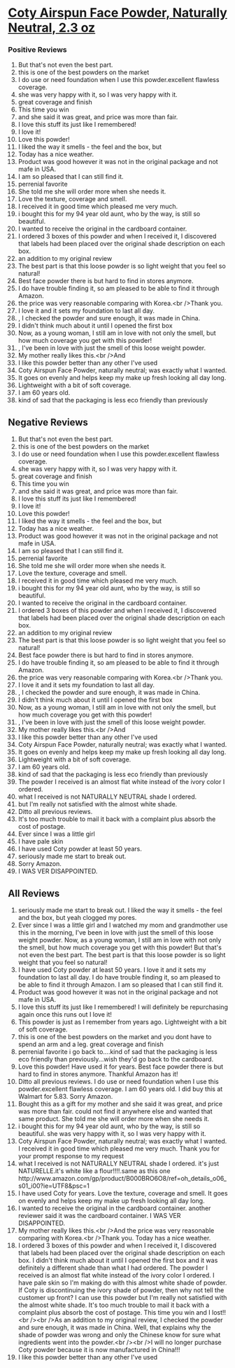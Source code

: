 # [Coty Airspun Face Powder, Naturally Neutral, 2.3 oz](https://products.checkmycream.com/products/coty-airspun-face-powder-naturally-neutral-2.3-oz.html)

### Positive Reviews

<ol>
      <li>But that&#x27;s not even the best part.</li>
      <li>this is one of the best powders on the market</li>
      <li>I do use or need foundation when I use this powder.excellent flawless coverage.</li>
      <li>she was very happy with it, so I was very happy with it.</li>
      <li>great coverage and finish</li>
      <li>This time you win</li>
      <li>and she said it was great, and price was more than fair.</li>
      <li>I love this stuff its just like I remembered!</li>
      <li>I love it!</li>
      <li>Love this powder!</li>
      <li>I liked the way it smells - the feel and the box, but</li>
      <li>Today has a nice weather.</li>
      <li>Product was good however it was not in the original package and not mafe in USA.</li>
      <li>I am so pleased that I can still find it.</li>
      <li>perrenial favorite</li>
      <li>She told me she will order more when she needs it.</li>
      <li>Love the texture, coverage and smell.  </li>
      <li>I received it in good time which pleased me very much.  </li>
      <li>i bought this for my 94 year old aunt, who by the way, is still so beautiful.  </li>
      <li>I wanted to receive the original in the cardboard container.  </li>
      <li>I ordered 3 boxes of this powder and when I received it, I discovered that labels had been placed over the original shade description on each box.  </li>
      <li>an addition to my original review</li>
      <li>The best part is that this loose powder is so light weight that you feel so natural!</li>
      <li>Best face powder there is but hard to find in stores anymore.</li>
      <li>I do have trouble finding it, so am pleased to be able to find it through  Amazon.  </li>
      <li>the price was very reasonable comparing with Korea.&lt;br /&gt;Thank you.</li>
      <li>I love it and it sets my foundation to last all day.  </li>
      <li>, I checked the powder and sure enough, it was made in China.  </li>
      <li>I didn&#x27;t think much about it until I opened the first box</li>
      <li>Now, as a young woman, I still am in love with not only the smell, but how much coverage you get with this powder!</li>
      <li>, I&#x27;ve been in love with just the smell of this loose weight powder.</li>
      <li>My mother really likes this.&lt;br /&gt;And</li>
      <li>I like this powder better than any other I&#x27;ve used</li>
      <li>Coty Airspun Face Powder, naturally neutral; was exactly what I wanted.  </li>
      <li>It goes on evenly and helps keep my make up fresh looking all day long.</li>
      <li>Lightweight with a bit of soft coverage.</li>
      <li>I am 60 years old.</li>
      <li>kind of sad that the packaging is less eco friendly than previously</li>
</ol>


<h2>Negative Reviews</h2>
<ol>
<li> But that&#x27;s not even the best part.</li>
<li> this is one of the best powders on the market</li>
<li> I do use or need foundation when I use this powder.excellent flawless coverage.</li>
<li> she was very happy with it, so I was very happy with it.</li>
<li> great coverage and finish</li>
<li> This time you win</li>
<li> and she said it was great, and price was more than fair.</li>
<li> I love this stuff its just like I remembered!</li>
<li> I love it!</li>
<li> Love this powder!</li>
<li> I liked the way it smells - the feel and the box, but</li>
<li> Today has a nice weather.</li>
<li> Product was good however it was not in the original package and not mafe in USA.</li>
<li> I am so pleased that I can still find it.</li>
<li> perrenial favorite</li>
<li> She told me she will order more when she needs it.</li>
<li> Love the texture, coverage and smell.  </li>
<li> I received it in good time which pleased me very much.  </li>
<li> i bought this for my 94 year old aunt, who by the way, is still so beautiful.  </li>
<li> I wanted to receive the original in the cardboard container.  </li>
<li> I ordered 3 boxes of this powder and when I received it, I discovered that labels had been placed over the original shade description on each box.  </li>
<li> an addition to my original review</li>
<li> The best part is that this loose powder is so light weight that you feel so natural!</li>
<li> Best face powder there is but hard to find in stores anymore.</li>
<li> I do have trouble finding it, so am pleased to be able to find it through  Amazon.  </li>
<li> the price was very reasonable comparing with Korea.&lt;br /&gt;Thank you.</li>
<li> I love it and it sets my foundation to last all day.  </li>
<li> , I checked the powder and sure enough, it was made in China.  </li>
<li> I didn&#x27;t think much about it until I opened the first box</li>
<li> Now, as a young woman, I still am in love with not only the smell, but how much coverage you get with this powder!</li>
<li> , I&#x27;ve been in love with just the smell of this loose weight powder.</li>
<li> My mother really likes this.&lt;br /&gt;And</li>
<li> I like this powder better than any other I&#x27;ve used</li>
<li> Coty Airspun Face Powder, naturally neutral; was exactly what I wanted.  </li>
<li> It goes on evenly and helps keep my make up fresh looking all day long.</li>
<li> Lightweight with a bit of soft coverage.</li>
<li> I am 60 years old.</li>
<li> kind of sad that the packaging is less eco friendly than previously</li>
<li> The powder I received is an almost flat white instead of the ivory color I ordered.  </li>
<li> what I received is not NATURALLY NEUTRAL shade I ordered.</li>
<li> but I&#x27;m really not satisfied with the almost white shade.  </li>
<li> Ditto all previous reviews.</li>
<li> It&#x27;s too much trouble to mail it back with a complaint plus absorb the cost of postage.  </li>
<li> Ever since I was a little girl</li>
<li> I have pale skin</li>
<li> I have used Coty powder at least 50 years.  </li>
<li> seriously made me start to break out.</li>
<li> Sorry Amazon.</li>
<li> I WAS VER DISAPPOINTED.</li>
</ol>

<h2>All Reviews</h2>

<ol>
    <li> seriously made me start to break out. I liked the way it smells - the feel and the box, but yeah clogged my pores.</li>
    <li> Ever since I was a little girl and I watched my mom and grandmother use this in the morning, I&#x27;ve been in love with just the smell of this loose weight powder. Now, as a young woman, I still am in love with not only the smell, but how much coverage you get with this powder! But that&#x27;s not even the best part. The best part is that this loose powder is so light weight that you feel so natural!</li>
    <li> I have used Coty powder at least 50 years.  I love it and it sets my foundation to last all day.  I do have trouble finding it, so am pleased to be able to find it through  Amazon.  I am so pleased that I can still find it.</li>
    <li> Product was good however it was not in the original package and not mafe in USA.</li>
    <li> I love this stuff its just like I remembered! I will definitely be repurchasing again once this runs out I love it!</li>
    <li> This powder is just as I remember from years ago. Lightweight with a bit of soft coverage.</li>
    <li> this is one of the best powders on the market and you dont have to spend an arm and a leg. great coverage and finish</li>
    <li> perrenial favorite i go back to....kind of sad that the packaging is less eco friendly than previously...wish they&#x27;d go back to the cardboard.</li>
    <li> Love this powder! Have used it for years. Best face powder there is but hard to find in stores anymore. Thankful Amazon has it!</li>
    <li> Ditto all previous reviews. I do use or need foundation when I use this powder.excellent flawless coverage. I am 60 years old. I did buy this at Walmart for 5.83. Sorry Amazon.</li>
    <li> Bought this as a gift for my mother and she said it was great, and price was more than fair. could not find it anywhere else and wanted that same product. She told me she will order more when she needs it.</li>
    <li> i bought this for my 94 year old aunt, who by the way, is still so beautiful.  she was very happy with it, so I was very happy with it.</li>
    <li> Coty Airspun Face Powder, naturally neutral; was exactly what I wanted.  I received it in good time which pleased me very much.  Thank you for your prompt response to my request</li>
    <li> what I received is not NATURALLY NEUTRAL shade I ordered. it&#x27;s just NATURELLE.it&#x27;s white like a flour!!!!.same as this one http://www.amazon.com/gp/product/B000BRO6O8/ref&#x3D;oh_details_o06_s01_i00?ie&#x3D;UTF8&amp;psc&#x3D;1</li>
    <li> I have used Coty for years.  Love the texture, coverage and smell.  It goes on evenly and helps keep my make up fresh looking all day long.</li>
    <li> I wanted to receive the original in the cardboard container.  another reviewer said it was the cardboard container. I WAS VER DISAPPOINTED.</li>
    <li> My mother really likes this.&lt;br /&gt;And the price was very reasonable comparing with Korea.&lt;br /&gt;Thank you. Today has a nice weather.</li>
    <li> I ordered 3 boxes of this powder and when I received it, I discovered that labels had been placed over the original shade description on each box.  I didn&#x27;t think much about it until I opened the first box and it was definitely a different shade than what I had ordered.  The powder I received is an almost flat white instead of the ivory color I ordered.  I have pale skin so I&#x27;m making do with this almost white shade of powder.  If Coty is discontinuing the ivory shade of powder, then why not tell the customer up front?  I can use this powder but I&#x27;m really not satisfied with the almost white shade.  It&#x27;s too much trouble to mail it back with a complaint plus absorb the cost of postage.  This time you win and I lost!!&lt;br /&gt;&lt;br /&gt;As an addition to my original review, I checked the powder and sure enough, it was made in China.  Well, that explains why the shade of powder was wrong and only the Chinese know for sure what ingredients went into the powder.&lt;br /&gt;&lt;br /&gt;I will no longer purchase Coty powder because it is now manufactured in China!!!</li>
    <li> I like this powder better than any other I&#x27;ve used</li>
</ol>




